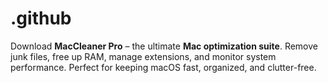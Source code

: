 # .github
Download **MacCleaner Pro** – the ultimate **Mac optimization suite**. Remove junk files, free up RAM, manage extensions, and monitor system performance. Perfect for keeping macOS fast, organized, and clutter-free.  
